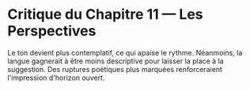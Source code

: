 # Critique du Chapitre 11 — Les Perspectives
Le ton devient plus contemplatif, ce qui apaise le rythme. Néanmoins, la langue gagnerait à être moins descriptive pour laisser la place à la suggestion. Des ruptures poétiques plus marquées renforceraient l'impression d'horizon ouvert.
